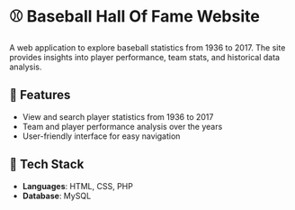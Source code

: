 # ⚾ Baseball Hall Of Fame Website

A web application to explore baseball statistics from 1936 to 2017. The site provides insights into player performance, team stats, and historical data analysis.

## 🌟 Features
- View and search player statistics from 1936 to 2017
- Team and player performance analysis over the years
- User-friendly interface for easy navigation

## 🔧 Tech Stack
- **Languages**: HTML, CSS, PHP
- **Database**: MySQL 
